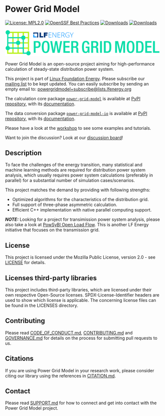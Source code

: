<!--
SPDX-FileCopyrightText: 2022 Contributors to the Power Grid Model project <dynamic.grid.calculation@alliander.com>

SPDX-License-Identifier: MPL-2.0
-->

# Power Grid Model

[![License: MPL2.0](https://img.shields.io/badge/License-MPL2.0-informational.svg)](https://github.com/PowerGridModel/.github/blob/main/LICENSE)
[![OpenSSF Best Practices](https://bestpractices.coreinfrastructure.org/projects/7298/badge)](https://bestpractices.coreinfrastructure.org/projects/7298)
[![Downloads](https://static.pepy.tech/badge/power-grid-model)](https://pepy.tech/project/power-grid-model)
[![Downloads](https://static.pepy.tech/badge/power-grid-model/month)](https://pepy.tech/project/power-grid-model)

[![](https://github.com/PowerGridModel/.github/blob/main/artwork/svg/color.svg)](#)

Power Grid Model is an open-source project aiming for high-performance calculation of steady-state distribution power system.

This project is part of [Linux Foundation Energy](https://lfenergy.org/projects/power-grid-model/).
Please subscribe our [mailing list](https://lists.lfenergy.org/g/powergridmodel) to be kept updated. You can easily subscribe by sending an empty email to: [powergridmodel+subscribe@lists.lfenergy.org](mailto:powergridmodel+subscribe@lists.lfenergy.org)

The calculation core package [`power-grid-model`](https://github.com/PowerGridModel/power-grid-model) is available at [PyPI repository](https://pypi.org/project/power-grid-model/), 
with its [documentation](https://power-grid-model.readthedocs.io/).

The data conversion package [`power-grid-model-io`](https://github.com/PowerGridModel/power-grid-model-io) is available at [PyPI repository](https://pypi.org/project/power-grid-model-io/),
with its [documentation](https://power-grid-model-io.readthedocs.io/).

Please have a look at the [workshop](https://github.com/PowerGridModel/power-grid-model-workshop) to see some examples and tutorials.

Want to join the discussion? Look at our [discussion board](https://github.com/orgs/PowerGridModel/discussions)!

## Description

To face the challenges of the energy transition, many statistical and machine learning methods are required for distribution power system analysis, which usually requires power system calculations (preferably in parallel) for a substantial number of simulation cases/scenarios.

This project matches the demand by providing with following strengths:

- Optimized algorithms for the characteristics of the distribution grid.
- Full support of three-phase asymmetric calculation.
- Efficient C++ implementation with native parallel computing support.

**_NOTE:_** Looking for a project for transimission power system analysis, please also take a look at [PowSyBl Open Load Flow](https://github.com/powsybl/powsybl-open-loadflow). This is another LF Energy initiative that focuses on the transmission grid.  

## License
This project is licensed under the Mozilla Public License, version 2.0 - see [LICENSE](https://github.com/PowerGridModel/.github/blob/main/LICENSE) for details.

## Licenses third-party libraries
This project includes third-party libraries, which are licensed under their own respective Open-Source licenses. SPDX-License-Identifier headers are used to show which license is applicable. The concerning license files can be found in the LICENSES directory.

## Contributing
Please read [CODE_OF_CONDUCT.md](https://github.com/PowerGridModel/.github/blob/main/CODE_OF_CONDUCT.md), [CONTRIBUTING.md](https://github.com/PowerGridModel/.github/blob/main/CONTRIBUTING.md) and [GOVERNANCE.md](https://github.com/PowerGridModel/.github/blob/main/GOVERNANCE.md) for details on the process for submitting pull requests to us.

## Citations
If you are using Power Grid Model in your research work, please consider citing our library using the references in [CITATION.md](https://github.com/PowerGridModel/.github/blob/main/CITATION.md).

## Contact

Please read [SUPPORT.md](https://github.com/PowerGridModel/.github/blob/main/SUPPORT.md) for how to connect and get into contact with the Power Grid Model project.
